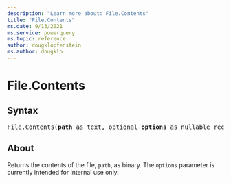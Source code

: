 ```yaml
---
description: "Learn more about: File.Contents"
title: "File.Contents"
ms.date: 9/13/2021
ms.service: powerquery
ms.topic: reference
author: dougklopfenstein
ms.author: dougklo
---
```

# File.Contents

## Syntax

<pre>
File.Contents(<b>path</b> as text, optional <b>options</b> as nullable record) as binary
</pre>
  
## About  

Returns the contents of the file, `path`, as binary. The `options` parameter is currently intended for internal use only.
